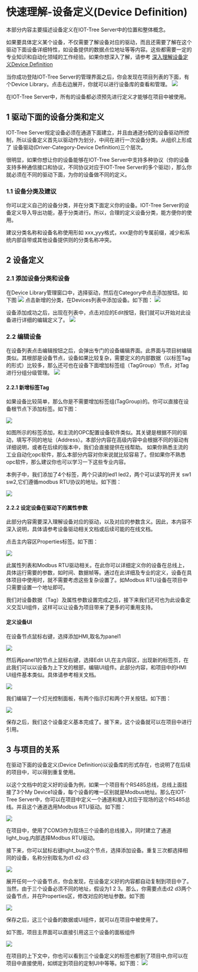 快速理解-设备定义(Device Definition)
==

本部分内容主要描述设备定义在IOT-Tree Server中的位置和整体概念。

如果要具体定义某个设备，不仅需要了解设备对应的驱动，而且还需要了解在这个驱动下面设备详细特性，如设备提供的数据点位地址等等内容。这些都需要一定的专业知识和自动化领域的工作经验。如果你想深入了解，请参考 [深入理解设备定义Device Definition][adv_devdef]

当你成功登陆IOT-Tree Server的管理界面之后，你会发现在项目列表的下面，有个Device Library。点击右边展开，你就可以进行设备库的查看和管理。
<img src="../img/devlib1.png">

在IOT-Tree Server中，所有的设备都必须预先进行定义才能够在项目中被使用。


## 1 驱动下面的设备分类和定义

IOT-Tree Server规定设备必须在通道下面建立，并且由通道分配的设备驱动所控制，所以设备定义首先以驱动作为划分，中间在进行一次设备分类。从组织上形成了  设备驱动(Driver-Category-Device Definition)三个层次。

很明显，如果你想让你的设备能够在IOT-Tree Server中支持多种协议（你的设备支持多种通信接口和协议，不同协议对应于IOT-Tree Server的多个驱动），那么你就必须在不同的驱动下面，为你的设备做不同的定义。

### 1.1 设备分类及建议

你可以定义自己的设备分类，并在分类下面定义你的设备。IOT-Tree Server的设备定义导入导出功能，基于分类进行。所以，合理的定义设备分类，能方便你的使用。

建议分类名称和设备名称使用形如 xxx_yyy格式，xxx是你的专属前缀，减少和系统内部自带或其他设备提供则的分类名称冲突。

## 2 设备定义

### 2.1 添加设备分类和设备

在Device Library管理窗口中，选择驱动，然后在Category中点击添加按钮。如下图
<img src="../img/devdef_cat_add.png"/>
点击新增的分类，在Devices列表中添加设备。如下图：
<img src="../img/devdef_dev_add.png"/>

设备添加成功之后，出现在列表中，点击对应的Edit按钮，我们就可以开始对此设备进行详细的编辑定义了。
<img src="../img/devdef_dev_added.png">

### 2.2 编辑设备

在设备列表点击编辑按钮之后，会弹出专门的设备编辑界面。此界面与项目树编辑类似。其根部是设备节点，设备如果比较复杂，需要定义的内部数据（以标签Tag的形式）比较多，那么还可也在设备下面增加标签组（TagGroup）节点，对Tag进行分组分级管理。
<img src="../img/devdef_edit_main.png">

#### 2.2.1 新增标签Tag
如果设备比较简单，那么你是不需要增加标签组(TagGroup)的。你可以直接在设备根节点下添加标签。如下图：

<img src="../img/devdef_edit_tag_add.png">

如图所示的标签添加，和主流的OPC配置设备软件类似。其关键是根据不同的驱动，填写不同的地址（Address）。本部分内容在高级内容中会根据不同的驱动有详细说明，或者在后续的版本中，我们会直接提供在线帮助。
如果你熟悉主流的工业自动化opc软件，那么本部分内容对你来说就比较容易了。但如果你不熟悉opc软件，那么建议你也可以学习一下这些专业内容。

本例子中，我们添加了4个标签，两个只读的led1 led2，两个可以读写的开关 sw1 sw2,它们遵循modbus RTU协议的地址。如下图：

<img src="../img/devdef_edit_tags.png">

#### 2.2.2 设定设备在驱动下的属性参数
此部分内容需要深入理解设备对应的驱动，以及对应的参数含义。因此，本内容不深入说明，具体请参考设备驱动相关文档或后续可能的在线文档。

点击主内容区Properties标签。如下图：

<img src="../img/devdef_edit_props.png">

此属性列表和Modbus RTU驱动相关。在此你可以详细定义你的设备在总线上，具体运行需要的参数，如时间、数据帧等。通过在此详细及专业的定义，设备在具体项目中使用时，就不需要考虑这些复杂设置了。如Modbus RTU设备在项目中只需要设置一个地址即可。

我们对设备数据（Tag）及属性参数设置完成之后，接下来我们还可也为此设备定义交互UI组件，这样可以让设备为项目带来了更多的可重用支持。

#### 定义设备UI
在设备节点鼠标右键，选择添加HMI,取名为panel1

<img src="../img/devdef_edit_newhmi.png">

然后再panel1的节点上鼠标右键，选择Edit UI,在主内容区，出现新的标签页，在此我们可以以设备为上下文的根部，编辑UI组件。此部分内容，和项目中的HMI UI组件基本类似。具体请参考相关文档。

<img src="../img/devdef_edit_hmi.png">

我们编辑了一个灯光控制面板，有两个指示灯和两个开关按钮。如下图：

<img src="../img/devdef_edit_hmi2.png">

保存之后，我们这个设备定义基本完成了。接下来，这个设备就可以在项目中进行引用。

## 3 与项目的关系

在驱动下面的设备定义(Device Definition)以设备库的形式存在，也说明了在后续的项目中，可以得到重复使用。

以这个文档中的定义好的设备为例，如果一个项目有个RS485总线，总线上面挂接了3个My Device1设备，每个设备的唯一区别就是Modbus地址。那么在IOT-Tree Server中，你可以在项目中定义一个通道和接入对应于现场的这个RS485总线。并且这个通道选用Modbus RTU驱动。如下图：

<img src="../img/devdef_edit_prj1.png">

在项目中，使用了COM3作为现场三个设备的总线接入，同时建立了通道light_bug,内部选择Modbus RTU驱动。

接下来，你可以鼠标右键light_bus这个节点，选择添加设备。重复三次都选择相同的设备，名称分别取名为d1 d2 d3

<img src="../img/devdef_edit_prj2.png">

展开任何一个设备节点，你会发现，在设备定义好的内容都自动复制到项目中了。当然，由于三个设备必须不同的地址，假设为1 2 3。那么，你需要点击d2 d3两个设备节点，并在Properties区，修改对应的地址参数。如下图

<img src="../img/devdef_edit_prj3.png">

保存之后，这三个设备的数据或UI组件，就可以在项目中被使用了。

如下图，项目主界面可以直接引用这三个设备的面板组件

<img src="../img/devdef_edit_prj4.png">

在项目的上下文中，你也可以看到三个设备定义的标签也都到了项目中,你可以在项目中直接使用，如绑定到项目的定制UI中等等。如下图：
<img src="../img/devdef_edit_prj5.png">

[adv_devdef]: ../advanced/adv_devdef.md